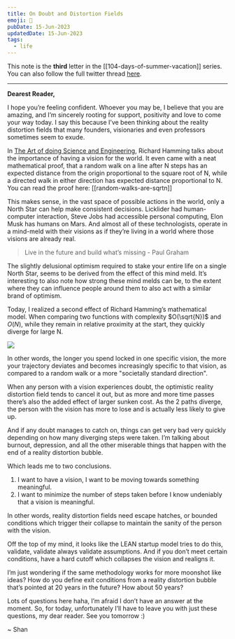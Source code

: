 ```yaml
---
title: On Doubt and Distortion Fields
emoji: 🤩
pubDate: 15-Jun-2023
updatedDate: 15-Jun-2023
tags:
  - life
---
```


This note is the **third** letter in the [[104-days-of-summer-vacation]] series. You can also follow the full twitter thread [here](https://twitter.com/solderneer/status/1668911213810716672).

---

**Dearest Reader,**

I hope you’re feeling confident. Whoever you may be, I believe that you are amazing, and I’m sincerely rooting for support, positivity and love to come your way today. I say this because I’ve been thinking about the reality distortion fields that many founders, visionaries and even professors sometimes seem to exude.

In [The Art of doing Science and Engineering](https://www.goodreads.com/book/show/530415.The_Art_of_Doing_Science_and_Engineering), Richard Hamming talks about the importance of having a vision for the world. It even came with a neat mathematical proof, that a random walk on a line after N steps has an expected distance from the origin proportional to the square root of N, while a directed walk in either direction has expected distance proportional to N. You can read the proof here: [[random-walks-are-sqrtn]]

This makes sense, in the vast space of possible actions in the world, only a North Star can help make consistent decisions. Licklider had human-computer interaction, Steve Jobs had accessible personal computing, Elon Musk has humans on Mars. And almost all of these technologists, operate in a mind-meld with their visions as if they’re living in a world where those visions are already real.

> Live in the future and build what’s missing - Paul Graham

The slightly delusional optimism required to stake your entire life on a single North Star, seems to be derived from the effect of this mind meld. It’s interesting to also note how strong these mind melds can be, to the extent where they can influence people around them to also act with a similar brand of optimism.

Today, I realized a second effect of Richard Hamming’s mathematical model. When comparing two functions with complexity $O(\sqrt{N})$ and $O(N)$, while they remain in relative proximity at the start, they quickly diverge for large N.

![](https://files.solderneer.me/blog/on-doubt-and-distortion-fields-3/1.png)

In other words, the longer you spend locked in one specific vision, the more your trajectory deviates and becomes increasingly specific to that vision, as compared to a random walk or a more "societally standard direction".

When any person with a vision experiences doubt, the optimistic reality distortion field tends to cancel it out, but as more and more time passes there’s also the added effect of larger sunken cost. As the 2 paths diverge, the person with the vision has more to lose and is actually less likely to give up.

And if any doubt manages to catch on, things can get very bad very quickly depending on how many diverging steps were taken. I’m talking about burnout, depression, and all the other miserable things that happen with the end of a reality distortion bubble.

Which leads me to two conclusions. 
1. I want to have a vision, I want to be moving towards something meaningful.
2. I want to minimize the number of steps taken before I know undeniably that a vision is meaningful.

In other words, reality distortion fields need escape hatches, or bounded conditions which trigger their collapse to maintain the sanity of the person with the vision. 

Off the top of my mind, it looks like the LEAN startup model tries to do this, validate, validate always validate assumptions. And if you don’t meet certain conditions, have a hard cutoff which collapses the vision and realigns it. 

I’m just wondering if the same methodology works for more moonshot like ideas? How do you define exit conditions from a reality distortion bubble that’s pointed at 20 years in the future? How about 50 years?

Lots of questions here haha, I’m afraid I don’t have an answer at the moment. So, for today, unfortunately I’ll have to leave you with just these questions, my dear reader. See you tomorrow :)

~ Shan
